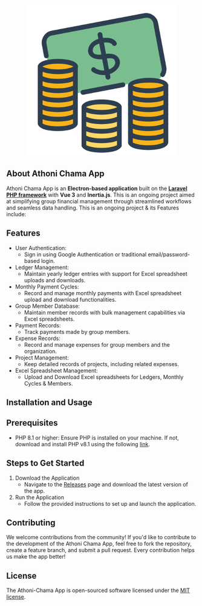 <p align="center"><a href="https://github.com/waiyaki21/chalis-app" target="_blank"><img src="/icons/chama_icon3.png" width="400" alt="Athoni-Chama Logo"></a></p>

## About Athoni Chama App

Athoni Chama App is an **Electron\-based application** built on the **[Laravel PHP framework](https://laravel.com/docs/)** with **Vue 3** and **Inertia.js**. This is an ongoing project aimed at simplifying group financial management through streamlined workflows and seamless data handling. This is an ongoing project & its Features include:

## Features

- User Authentication:
  - Sign in using Google Authentication or traditional email/password-based login.
- Ledger Management:
  - Maintain yearly ledger entries with support for Excel spreadsheet uploads and downloads.
- Monthly Payment Cycles:
  - Record and manage monthly payments with Excel spreadsheet upload and download functionalities.
- Group Member Database:
  - Maintain member records with bulk management capabilities via Excel spreadsheets.
- Payment Records:
  - Track payments made by group members.
- Expense Records:
  - Record and manage expenses for group members and the organization.
- Project Management:
  - Keep detailed records of projects, including related expenses.
- Excel Spreadsheet Management:
  - Upload and Download Excel spreadsheets for Ledgers, Monthly Cycles & Members.
 
## Installation and Usage

Prerequisites
---

- PHP 8.1 or higher: Ensure PHP is installed on your machine. If not, download and install PHP v8.1 using the following [link](https://sourceforge.net/projects/xampp/files/XAMPP%20Windows/8.1.25/xampp-windows-x64-8.1.25-0-VS16-installer.exe).

## Steps to Get Started

1. Download the Application
   - Navigate to the [Releases](https://github.com/waiyaki21/chalis-app/releases) page and download the latest version of the app.
2. Run the Application
   - Follow the provided instructions to set up and launch the application.

## Contributing

We welcome contributions from the community! If you'd like to contribute to the development of the Athoni Chama App, feel free to fork the repository, create a feature branch, and submit a pull request. Every contribution helps us make the app better!

## License

The Athoni-Chama App is open-sourced software licensed under the [MIT license](https://opensource.org/licenses/MIT).
